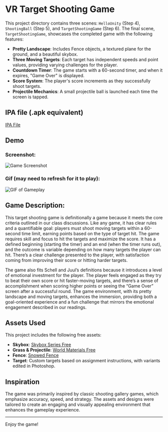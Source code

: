 # VR Target Shooting Game

This project directory contains three scenes: `HelloUnity` (Step 4), `ShootingBall` (Step 5), and `TargetShootingGame` (Step 6). The final scene, `TargetShootingGame`, showcases the completed game with the following features:

- **Pretty Landscape**: Includes Fence objects, a textured plane for the ground, and a beautiful skybox.
- **Three Moving Targets**: Each target has independent speeds and point values, providing varying challenges for the player.
- **Countdown Timer**: The game starts with a 60-second timer, and when it expires, "Game Over" is displayed.
- **Score System**: The player's score increments as they successfully shoot targets.
- **Projectile Mechanics**: A small projectile ball is launched each time the screen is tapped.

## IPA file (.apk equivalent)

[IPA File](https://github.com/samgilmore/HelloCardboard/blob/2265d5832a35d03bb0e94d05f27392184c07fe04/Builds/HelloCardboard.ipa)

## Demo

### Screenshot:

![Game Screenshot](https://github.com/user-attachments/assets/d6af2eb6-07c3-477e-a58c-d6176ec0a53a)

### Gif (may need to refresh for it to play):

![GIF of Gameplay](https://i.giphy.com/media/v1.Y2lkPTc5MGI3NjExcmJ3djdzYzFpOGJ5NDM2eXZjNDVudnQ2N2w2NmxkNzhrZWhkamd3NSZlcD12MV9pbnRlcm5hbF9naWZfYnlfaWQmY3Q9Zw/fUTUyhGqV2PVWVdoXI/giphy.gif)

## Game Description:

This target shooting game is definitionally a game because it meets the core criteria outlined in our class discussions. Like any game, it has clear rules and a quantifiable goal: players must shoot moving targets within a 60-second time limit, earning points based on the type of target hit. The game requires skill and focus to hit the targets and maximize the score. It has a defined beginning (starting the timer) and an end (when the timer runs out), and the outcome is variable depending on how many targets the player can hit. There’s a clear challenge presented to the player, with satisfaction coming from improving their score or hitting harder targets.

The game also fits Schell and Juul’s definitions because it introduces a level of emotional investment for the player. The player feels engaged as they try to beat their own score or hit faster-moving targets, and there’s a sense of accomplishment when scoring higher points or seeing the “Game Over” screen after a successful round. The game environment, with its pretty landscape and moving targets, enhances the immersion, providing both a goal-oriented experience and a fun challenge that mirrors the emotional engagement described in our readings.

## Assets Used

This project includes the following free assets:

- **Skybox**: [Skybox Series Free](https://assetstore.unity.com/packages/2d/textures-materials/sky/skybox-series-free-103633?utm_source=google&utm_medium=cpc&utm_campaign=as_as_as_amer_amer-t1_en_pu_dsp-pmax_acq_pr_2024-04_x_cc3022_ev_id%3A71700000118169934&utm_content=_id%3A_SpringSalePMAX2023_&utm_term=&gad_source=1&gclid=CjwKCAjwlbu2BhA3EiwA3yXyu1Nw0wgeHCg6El06M-zD6iKlKqZyaXGPgFzJFbKeBvqY-FrfhhizSxoCx1kQAvD_BwE&gclsrc=aw.ds)
- **Grass & Projectile**: [World Materials Free](https://assetstore.unity.com/packages/2d/textures-materials/world-materials-free-150182)
- **Fence**: [Snowed Fence](https://assetstore.unity.com/packages/3d/environments/snowed-fence-6722)
- **Target**: Custom targets based on assignment instructions, with variants edited in Photoshop.

## Inspiration

The game was primarily inspired by classic shooting gallery games, which emphasize accuracy, speed, and strategy. The assets and designs were tailored to create an engaging and visually appealing environment that enhances the gameplay experience.

---

Enjoy the game!
